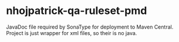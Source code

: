 # nhojpatrick-qa-ruleset-pmd

JavaDoc file required by SonaType for deployment to Maven Central.
Project is just wrapper for xml files, so their is no java.
